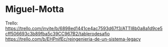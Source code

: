 # Miguel-Motta
Trello:
https://trello.com/invite/b/6898ed1441ce4ac7593d67f3/ATTI8b0a8a1d9ce5cff506693c3b89fba5c39CC967B2/tablerodesafio
https://trello.com/b/EHPnifEc/reingenieria-de-un-sistema-legacy
